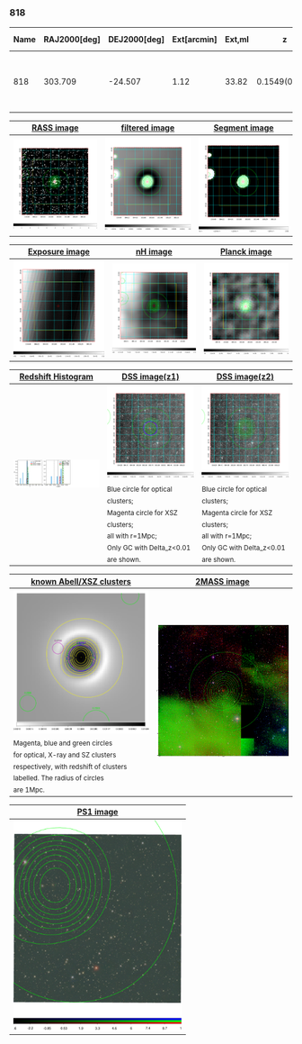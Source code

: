 <div STYLE="page-break-after: always;"></div>

### 818

|Name|RAJ2000[deg]|DEJ2000[deg] |Ext[arcmin]| Ext,ml | z | z_src| C|GC(XSZ,Delta_z<0.01)| GC(OPT,Delta_z<0.01)|GC| R_sig[arcmin] | R500[arcmin] | R500[Mpc]| CRsig[c/s] | CR500[c/s] |L500[1E44 erg/s]|F500[1E-12 erg/s/cm^2]| M500[1E14 Msun]|Tx[keV]|Cnt_sig|Beta|Rc[arcmin]|Comment|Alias|
|---|---|---|---|---|---|------|---|--------|---------|----------|---|---|---|---|---|---|---|---|---|---|---|---|---|---|
|818| 303.709| -24.507| 1.12| 33.82| 0.1549(0.005)| z1, z_xsz| B| MCXC, PSZ2, Tar| N, W| MCXC, N, PSZ2, Tar, W, XCS| 4.412| 8.602| 1.386| 0.536(0.087)| 0.636(0.102)| 7.550(0.396)| 11.563(0.606)| 8.81(0.22)| 8.61(0.14)| 70.4| 0.933(-0.084+0.049)| 2.667(-0.376+0.304)| -| k046|

|[RASS image](../image/818/818_img.pdf)|[filtered image](../image/818/818_fil.pdf)|[Segment image](../image/818/818_seg.pdf)|
|-------------------|--------------------|-------------------|
| <img src="../image/818/818_img.png" width="300">  | <img src="../image/818/818_fil.png" width="300">   | <img src="../image/818/818_seg.png" width="300">  |

|[Exposure image](../image/818/818_mex.pdf)| [nH image](../image/818/818_nh.pdf)| [Planck image](../image/818/818_p.pdf)|
|-------------------|--------------------|-------------------|
|<img src="../image/818/818_mex.png" width="300">   | <img src="../image/818/818_nh.png" width="300">    | <img src="../image/818/818_p.png" width="300"> |

|[Redshift Histogram](../image/818/818_zg.pdf) | [DSS image(z1)](../image/818/818_dss_z1.pdf)      |  [DSS image(z2)](../image/818/818_dss_z2.pdf)    |
|-------------------|--------------------|-------------------|
|<img src="../image/818/818_zg.png" width="300"> |<img src="../image/818/818_dss_z1.png" width="300"> <sub><br>Blue circle for optical clusters; <br>Magenta circle for XSZ clusters; <br>all with r=1Mpc; <br>Only GC with Delta_z<0.01 are shown. </sub>| <img src="../image/818/818_dss_z2.png" width="300"><sub><br>Blue circle for optical clusters; <br>Magenta circle for XSZ clusters; <br>all with r=1Mpc; <br>Only GC with Delta_z<0.01 are shown. </sub> |

|[known Abell/XSZ clusters](../image/818/818_gc.pdf) | [2MASS image](../image/818/818_2mass.pdf)      |
|-------------------|-------------------|
|<img src=../image/818/818_gc.png width="300"> <br><sub>Magenta, blue and green circles <br>for optical, X-ray and SZ clusters <br>respectively, with redshift of clusters <br>labelled. The radius of circles <br>are 1Mpc.</sub>|<img src="../image/818/818_2mass.png" width="300">  |

|[PS1 image](../image/818/818_ps1.pdf)            |
|-------------------|
| <img src="../image/818/818_ps1.pdf" width="300">  |
